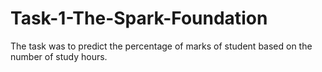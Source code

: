 # Task-1-The-Spark-Foundation
The task was to predict the percentage of marks of student based on the number of study hours.
